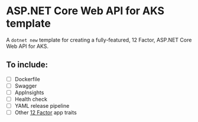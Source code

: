# ASP.NET Core Web API for AKS template

A `dotnet new` template for creating a fully-featured, 12 Factor, ASP.NET Core Web API for AKS.

## To include:

* [ ] Dockerfile
* [ ] Swagger
* [ ] AppInsights
* [ ] Health check
* [ ] YAML release pipeline
* [ ] Other [12 Factor](https://12factor.net/) app traits
